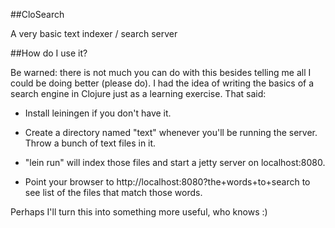 ##CloSearch

A very basic text indexer / search server

##How do I use it?

Be warned: there is not much you can do with this besides telling me all I could be doing better (please do). I had the idea of writing the basics of a search engine in Clojure just as a learning exercise. That said:

+ Install leiningen if you don't have it.

+ Create a directory named "text" whenever you'll be running the server. Throw a bunch of text files in it.

+ "lein run" will index those files and start a jetty server on localhost:8080.

+ Point your browser to http://localhost:8080?the+words+to+search to see list of the files that match those words.

Perhaps I'll turn this into something more useful, who knows :)


